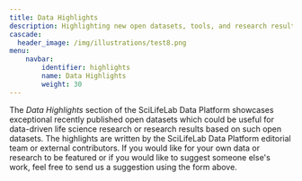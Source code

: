 ```yaml
---
title: Data Highlights
description: Highlighting new open datasets, tools, and research results based on open datasets and tools.
cascade:
  header_image: /img/illustrations/test8.png
menu:
    navbar:
        identifier: highlights
        name: Data Highlights
        weight: 30
---
```


The *Data Highlights* section of the SciLifeLab Data Platform showcases exceptional recently published open datasets which could be useful for data-driven life science research or research results based on such open datasets. The highlights are written by the SciLifeLab Data Platform editorial team or external contributors. If you would like for your own data or research to be featured or if you would like to suggest someone else's work, feel free to send us a suggestion using the form above.
